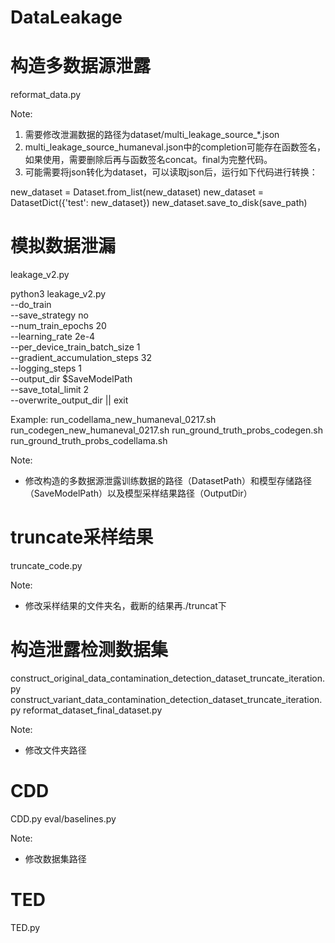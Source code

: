 # DataLeakage

# 构造多数据源泄露
reformat_data.py 

Note:
1. 需要修改泄漏数据的路径为dataset/multi_leakage_source_*.json 
2. multi_leakage_source_humaneval.json中的completion可能存在函数签名，如果使用，需要删除后再与函数签名concat。final为完整代码。
3. 可能需要将json转化为dataset，可以读取json后，运行如下代码进行转换：

new_dataset = Dataset.from_list(new_dataset)
new_dataset = DatasetDict({'test': new_dataset})
new_dataset.save_to_disk(save_path)

# 模拟数据泄漏
leakage_v2.py

python3 leakage_v2.py \
--do_train \
--save_strategy no \
--num_train_epochs 20 \
--learning_rate 2e-4 \
--per_device_train_batch_size 1 \
--gradient_accumulation_steps 32 \
--logging_steps 1 \
--output_dir $SaveModelPath \
--save_total_limit 2 \
--overwrite_output_dir || exit

Example: 
run_codellama_new_humaneval_0217.sh 
run_codegen_new_humaneval_0217.sh
run_ground_truth_probs_codegen.sh
run_ground_truth_probs_codellama.sh

Note:
- 修改构造的多数据源泄露训练数据的路径（DatasetPath）和模型存储路径（SaveModelPath）以及模型采样结果路径（OutputDir）

# truncate采样结果
truncate_code.py

Note:
- 修改采样结果的文件夹名，截断的结果再./truncat下

# 构造泄露检测数据集
construct_original_data_contamination_detection_dataset_truncate_iteration.py
construct_variant_data_contamination_detection_dataset_truncate_iteration.py
reformat_dataset_final_dataset.py

Note:
- 修改文件夹路径

# CDD
CDD.py
eval/baselines.py

Note:
- 修改数据集路径

# TED
TED.py 


